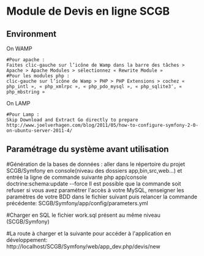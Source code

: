 Module de Devis en ligne SCGB
====================================


Environment
-----------
On WAMP 
```
#Pour apache :
Faites clic-gauche sur l’icône de Wamp dans la barre des tâches > Apache > Apache Modules > sélectionnez « Rewrite Module »
#Pour les modules php :
clic-gauche sur l’icône de Wamp > PHP > PHP Extensions > cochez « php_intl », « php_xmlrpc », « php_pdo_mysql », « php_sqlite3″, « php_mbstring »
```

On LAMP 
```
#Pour Lamp : 
Skip Download and Extract Go directly to prepare
http://www.joelverhagen.com/blog/2011/05/how-to-configure-symfony-2-0-on-ubuntu-server-2011-4/
```

Paramétrage du système avant utilisation
-----------

#Génération de la bases de données :
aller dans le répertoire du projet SCGB/Symfony en console(niveau des dossiers app,bin,src,web...) et entrée la ligne de commande suivante
php app/console doctrine:schema:update --force
Il est possible que la commande soit refuser si vous avez paramétrer l'accès à votre MySQL, renseigner les paramètres de votre BDD dans le fichier suivant puis relancer la commande précédente:
SCGB/Symfony/app/config/parameters.yml

#Charger en SQL le fichier work.sql présent au même niveau (SCGB/Symfony)

#La route à charger et la suivante pour accéder à l'application en développement:
http://localhost/SCGB/Symfony/web/app_dev.php/devis/new
